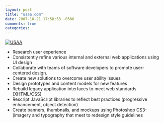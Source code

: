 ```yaml
---
layout: post
title: "usaa.com"
date: 2007-10-21 17:58:53 -0500
comments: true
categories: 
---
```

<a href="http://www.usaa.com"><img class="imgR" src="http://jessecravens.com/images/portfolio/usaa.jpg" alt="USAA"/></a>
<ul>
<li>Research user experience</li>
<li>Consistently refine various internal and external web applications using UI design</li>
<li>Collaborate with teams of software developers to promote user-centered design.</li>
<li>Create new solutions to overcome user ability issues</li>
<li>Design prototypes and content models for new features</li>
<li>Rebuild legacy application interfaces to meet web standards (XHTML/CSS)</li>
<li>Rescript JavaScript libraries to reflect best practices (progressive enhancement, object detection)
<li>Create banners, thumbnails, and mockups using Photoshop CS3-(imagery and typography that meet to redesign style guidelines</li>  
</ul>
